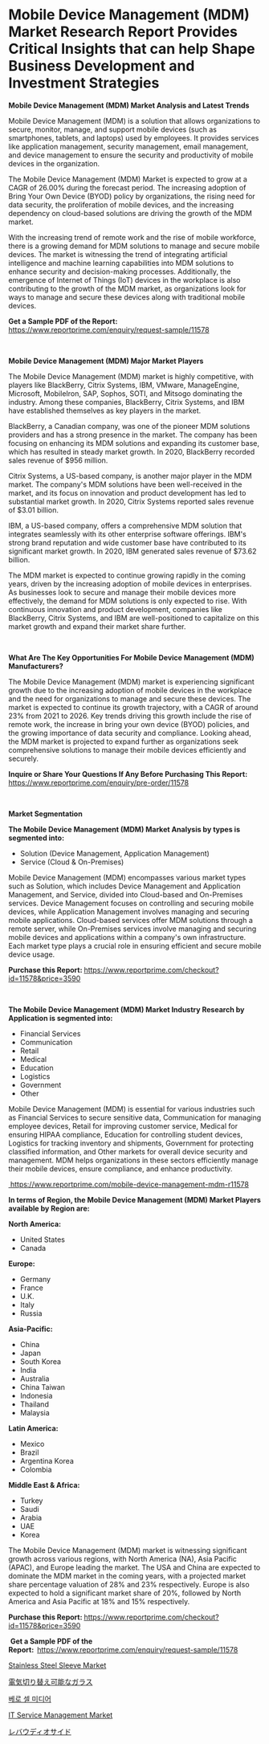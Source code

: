 <p><h1>Mobile Device Management (MDM) Market Research Report Provides Critical Insights that can help Shape Business Development and Investment Strategies</h1></p><p><strong>Mobile Device Management (MDM) Market Analysis and Latest Trends</strong></p>
<p><p>Mobile Device Management (MDM) is a solution that allows organizations to secure, monitor, manage, and support mobile devices (such as smartphones, tablets, and laptops) used by employees. It provides services like application management, security management, email management, and device management to ensure the security and productivity of mobile devices in the organization.</p><p>The Mobile Device Management (MDM) Market is expected to grow at a CAGR of 26.00% during the forecast period. The increasing adoption of Bring Your Own Device (BYOD) policy by organizations, the rising need for data security, the proliferation of mobile devices, and the increasing dependency on cloud-based solutions are driving the growth of the MDM market.</p><p>With the increasing trend of remote work and the rise of mobile workforce, there is a growing demand for MDM solutions to manage and secure mobile devices. The market is witnessing the trend of integrating artificial intelligence and machine learning capabilities into MDM solutions to enhance security and decision-making processes. Additionally, the emergence of Internet of Things (IoT) devices in the workplace is also contributing to the growth of the MDM market, as organizations look for ways to manage and secure these devices along with traditional mobile devices.</p></p>
<p><strong>Get a Sample PDF of the Report:&nbsp;</strong> <a href="https://www.reportprime.com/enquiry/request-sample/11578">https://www.reportprime.com/enquiry/request-sample/11578</a></p>
<p>&nbsp;</p>
<p><strong>Mobile Device Management (MDM) Major Market Players</strong></p>
<p><p>The Mobile Device Management (MDM) market is highly competitive, with players like BlackBerry, Citrix Systems, IBM, VMware, ManageEngine, Microsoft, MobileIron, SAP, Sophos, SOTI, and Mitsogo dominating the industry. Among these companies, BlackBerry, Citrix Systems, and IBM have established themselves as key players in the market.</p><p>BlackBerry, a Canadian company, was one of the pioneer MDM solutions providers and has a strong presence in the market. The company has been focusing on enhancing its MDM solutions and expanding its customer base, which has resulted in steady market growth. In 2020, BlackBerry recorded sales revenue of $956 million.</p><p>Citrix Systems, a US-based company, is another major player in the MDM market. The company's MDM solutions have been well-received in the market, and its focus on innovation and product development has led to substantial market growth. In 2020, Citrix Systems reported sales revenue of $3.01 billion.</p><p>IBM, a US-based company, offers a comprehensive MDM solution that integrates seamlessly with its other enterprise software offerings. IBM's strong brand reputation and wide customer base have contributed to its significant market growth. In 2020, IBM generated sales revenue of $73.62 billion.</p><p>The MDM market is expected to continue growing rapidly in the coming years, driven by the increasing adoption of mobile devices in enterprises. As businesses look to secure and manage their mobile devices more effectively, the demand for MDM solutions is only expected to rise. With continuous innovation and product development, companies like BlackBerry, Citrix Systems, and IBM are well-positioned to capitalize on this market growth and expand their market share further.</p></p>
<p>&nbsp;</p>
<p><strong>What Are The Key Opportunities For Mobile Device Management (MDM) Manufacturers?</strong></p>
<p><p>The Mobile Device Management (MDM) market is experiencing significant growth due to the increasing adoption of mobile devices in the workplace and the need for organizations to manage and secure these devices. The market is expected to continue its growth trajectory, with a CAGR of around 23% from 2021 to 2026. Key trends driving this growth include the rise of remote work, the increase in bring your own device (BYOD) policies, and the growing importance of data security and compliance. Looking ahead, the MDM market is projected to expand further as organizations seek comprehensive solutions to manage their mobile devices efficiently and securely.</p></p>
<p><strong>Inquire or Share Your Questions If Any Before Purchasing This Report:</strong> <a href="https://www.reportprime.com/enquiry/pre-order/11578">https://www.reportprime.com/enquiry/pre-order/11578</a></p>
<p>&nbsp;</p>
<p><strong>Market Segmentation</strong></p>
<p><strong>The Mobile Device Management (MDM) Market Analysis by types is segmented into:</strong></p>
<p><ul><li>Solution (Device Management, Application Management)</li><li>Service (Cloud & On-Premises)</li></ul></p>
<p><p>Mobile Device Management (MDM) encompasses various market types such as Solution, which includes Device Management and Application Management, and Service, divided into Cloud-based and On-Premises services. Device Management focuses on controlling and securing mobile devices, while Application Management involves managing and securing mobile applications. Cloud-based services offer MDM solutions through a remote server, while On-Premises services involve managing and securing mobile devices and applications within a company's own infrastructure. Each market type plays a crucial role in ensuring efficient and secure mobile device usage.</p></p>
<p><strong>Purchase this Report:&nbsp;</strong><a href="https://www.reportprime.com/checkout?id=11578&price=3590">https://www.reportprime.com/checkout?id=11578&price=3590</a></p>
<p>&nbsp;</p>
<p><strong>The Mobile Device Management (MDM) Market Industry Research by Application is segmented into:</strong></p>
<p><ul><li>Financial Services</li><li>Communication</li><li>Retail</li><li>Medical</li><li>Education</li><li>Logistics</li><li>Government</li><li>Other</li></ul></p>
<p><p>Mobile Device Management (MDM) is essential for various industries such as Financial Services to secure sensitive data, Communication for managing employee devices, Retail for improving customer service, Medical for ensuring HIPAA compliance, Education for controlling student devices, Logistics for tracking inventory and shipments, Government for protecting classified information, and Other markets for overall device security and management. MDM helps organizations in these sectors efficiently manage their mobile devices, ensure compliance, and enhance productivity.</p></p>
<p><a href="https://www.reportprime.com/mobile-device-management-mdm-r11578">&nbsp;https://www.reportprime.com/mobile-device-management-mdm-r11578</a></p>
<p><strong>In terms of Region, the Mobile Device Management (MDM) Market Players available by Region are:</strong></p>
<p>
    <p> <strong> North America: </strong>
        <ul>
            <li>United States</li>
            <li>Canada</li>
        </ul>
        </p> 
    <p> <strong> Europe: </strong>
        <ul>
            <li>Germany</li>
            <li>France</li>
            <li>U.K.</li>
            <li>Italy</li>
            <li>Russia</li>
        </ul>
        </p> 
    <p> <strong> Asia-Pacific: </strong>
        <ul>
            <li>China</li>
            <li>Japan</li>
            <li>South Korea</li>
            <li>India</li>
            <li>Australia</li>
            <li>China Taiwan</li>
            <li>Indonesia</li>
            <li>Thailand</li>
            <li>Malaysia</li>
        </ul>
        </p> 
    <p> <strong> Latin America: </strong>
        <ul>
            <li>Mexico</li>
            <li>Brazil</li>
            <li>Argentina Korea</li>
            <li>Colombia</li>
        </ul>
        </p> 
    <p> <strong> Middle East & Africa: </strong>
        <ul>
            <li>Turkey</li>
            <li>Saudi</li>
            <li>Arabia</li>
            <li>UAE</li>
            <li>Korea</li>
        </ul>
    </p>
    </p>
<p><p>The Mobile Device Management (MDM) market is witnessing significant growth across various regions, with North America (NA), Asia Pacific (APAC), and Europe leading the market. The USA and China are expected to dominate the MDM market in the coming years, with a projected market share percentage valuation of 28% and 23% respectively. Europe is also expected to hold a significant market share of 20%, followed by North America and Asia Pacific at 18% and 15% respectively.</p></p>
<p><strong>Purchase this Report: </strong><a href="https://www.reportprime.com/checkout?id=11578&price=3590">https://www.reportprime.com/checkout?id=11578&price=3590</a></p>
<p>&nbsp;<strong>Get a Sample PDF of the Report:&nbsp;&nbsp;</strong><a href="https://www.reportprime.com/enquiry/request-sample/11578">https://www.reportprime.com/enquiry/request-sample/11578</a></p>
<p><strong></strong></p>
<p><p><a href="https://issuu.com/reportprime-2/docs/stainless-steel-sleeve-market-size-2030.pptx">Stainless Steel Sleeve Market</a></p><p><a href="https://github.com/ppmazlotr77499/Market-Research-Report-List-1/blob/main/717682526302.md">電気切り替え可能なガラス</a></p><p><a href="https://github.com/WilburKihn5676/Market-Research-Report-List-1/blob/main/828777424416.md">베로 셀 미디어</a></p><p><a href="https://github.com/Sarissaschmalingtr6fz2739/Market-Research-Report-List-2/blob/main/it-service-management-market.md">IT Service Management Market</a></p><p><a href="https://github.com/joaejkdzgyljvo6/Market-Research-Report-List-1/blob/main/150333326303.md">レバウディオサイド</a></p></p>